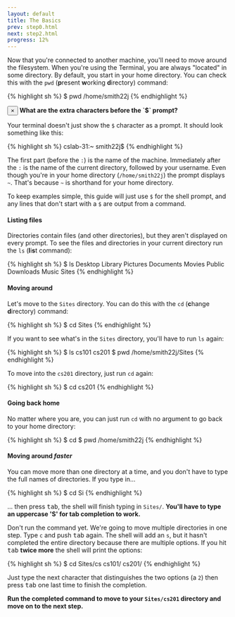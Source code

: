```yaml
---
layout: default
title: The Basics
prev: step0.html
next: step2.html
progress: 12%
---
```


Now that you're connected to another machine, you'll need to move around the filesystem. When you're using the Terminal, you are always "located" in some directory. By default, you start in your home directory. You can check this with the `pwd` (**p**resent **w**orking **d**irectory) command:

{% highlight sh %}
$ pwd
/home/smith22j
{% endhighlight %}


  <div class="alert alert-dismissable alert-success">
    <button type="button" class="close" data-dismiss="alert">×</button>
    <strong>What are the extra characters before the `$` prompt?</strong>


Your terminal doesn't just show the `$` character as a prompt. It should look something like this:

{% highlight sh %}
cslab-31:~ smith22j$
{% endhighlight %}

The first part (before the `:`) is the name of the machine. Immediately after the `:` is the name of the current directory, followed by your username. Even though you're in your home directory (`/home/smith22j`) the prompt displays `~`. That's because `~` is shorthand for your home directory.

To keep examples simple, this guide will just use `$` for the shell prompt, and any lines that don't start with a `$` are output from a command.


  </div>


#### Listing files

Directories contain files (and other directories), but they aren't displayed on every prompt. To see the files and directories in your current directory run the `ls` (**l**i**s**t command):

{% highlight sh %}
$ ls
Desktop     Library   Pictures
Documents   Movies    Public
Downloads   Music     Sites
{% endhighlight %}

#### Moving around

Let's move to the `Sites` directory. You can do this with the `cd` (**c**hange **d**irectory) command:

{% highlight sh %}
$ cd Sites
{% endhighlight %}

If you want to see what's in the `Sites` directory, you'll have to run `ls` again:

{% highlight sh %}
$ ls
cs101    cs201
$ pwd
/home/smith22j/Sites
{% endhighlight %}

To move into the `cs201` directory, just run `cd` again:

{% highlight sh %}
$ cd cs201
{% endhighlight %}

#### Going back home

No matter where you are, you can just run `cd` with no argument to go back to your home directory:

{% highlight sh %}
$ cd
$ pwd
/home/smith22j
{% endhighlight %}

#### Moving around *faster*

You can move more than one directory at a time, and you don't have to type the full names of directories. If you type in...

{% highlight sh %}
$ cd Si
{% endhighlight %}

... then press <kbd>tab</kbd>, the shell will finish typing in `Sites/`. **You'll have to type an uppercase 'S' for tab completion to work.**

Don't run the command yet. We're going to move multiple directories in one step. Type `c` and push <kbd>tab</kbd> again. The shell will add an `s`, but it hasn't completed the entire directory because there are multiple options. If you hit <kbd>tab</kbd> **twice more** the shell will print the options:

{% highlight sh %}
$ cd Sites/cs
cs101/ cs201/
{% endhighlight %}

Just type the next character that distinguishes the two options (a `2`) then press <kbd>tab</kbd> one last time to finish the completion.

<strong>Run the completed command to move to your `Sites/cs201` directory and move on to the next step.</strong>

